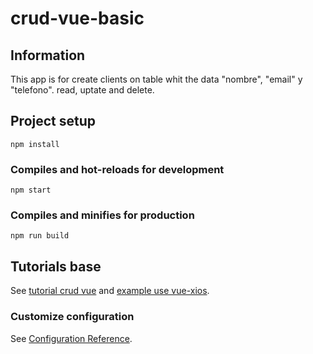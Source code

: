 # crud-vue-basic

## Information
This app is for create clients on table whit the data "nombre", "email" y "telefono". read, uptate and delete.


## Project setup
```
npm install
```

### Compiles and hot-reloads for development
```
npm start
```

### Compiles and minifies for production
```
npm run build
```

## Tutorials base
See [tutorial crud vue](https://www.youtube.com/playlist?list=PL6u82dzQtlfvDQ-TSGiMw4dH8JmHsrtT8) and
 [example use vue-xios](https://www.youtube.com/watch?v=vHC5ByLBi0k&list=PLPl81lqbj-4J-gfAERGDCdOQtVgRhSvIT&index=22).
 

### Customize configuration
See [Configuration Reference](https://cli.vuejs.org/config/).
